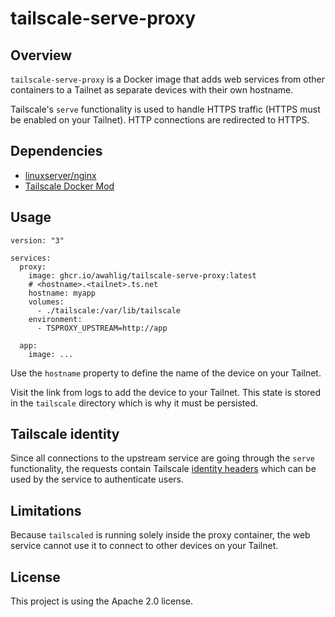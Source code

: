 # tailscale-serve-proxy

## Overview
`tailscale-serve-proxy` is a Docker image that adds web services from other
containers to a Tailnet as separate devices with their own hostname.

Tailscale's `serve` functionality is used to handle HTTPS traffic (HTTPS
must be enabled on your Tailnet). HTTP connections are redirected to HTTPS.

## Dependencies
- [linuxserver/nginx](https://github.com/linuxserver/docker-nginx/tree/master)
- [Tailscale Docker Mod](https://tailscale.dev/blog/docker-mod-tailscale)

## Usage
```
version: "3"

services:
  proxy:
    image: ghcr.io/awahlig/tailscale-serve-proxy:latest
    # <hostname>.<tailnet>.ts.net
    hostname: myapp
    volumes:
      - ./tailscale:/var/lib/tailscale
    environment:
      - TSPROXY_UPSTREAM=http://app

  app:
    image: ...
```

Use the `hostname` property to define the name of the device on your Tailnet.

Visit the link from logs to add the device to your Tailnet. This state is
stored in the `tailscale` directory which is why it must be persisted.

## Tailscale identity
Since all connections to the upstream service are going through the `serve`
functionality, the requests contain Tailscale
[identity headers](https://tailscale.com/s/serve-headers)
which can be used by the service to authenticate users.

## Limitations
Because `tailscaled` is running solely inside the proxy container, the web
service cannot use it to connect to other devices on your Tailnet.

## License
This project is using the Apache 2.0 license.

